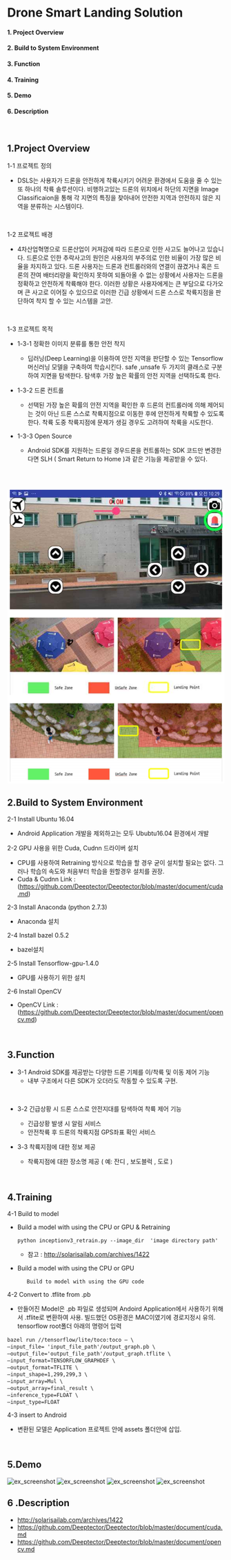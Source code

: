 
# Drone Smart Landing Solution
#### 1. Project Overview
#### 2. Build to System Environment
#### 3. Function
#### 4. Training
#### 5. Demo
#### 6. Description

<br>

## 1.Project Overview
1-1 프로젝트 정의   

- DSLS는 사용자가 드론을 안전하게 착륙시키기 어려운 환경에서 도움을 줄 수 있는 또 하나의 착륙 솔루션이다.
비행하고있는 드론의 위치에서 하단의 지면을 Image Classificaion을 통해 각 지면의 특징을 찾아내어 안전한 지역과 안전하지 않은 지역을 분류하는 시스템이다.

 <br> 	

1-2 프로젝트 배경 

- 4차산업혁명으로 드론산업이 커져감에 따라 드론으로 인한 사고도 늘어나고 있습니다. 드론으로 인한 추락사고의 원인은 사용자의 부주의로 인한 비율이 가장 많은 비율을 차지하고 있다. 드론 사용자는 드론과 컨트롤러와의 연결이 끊겼거나 혹은 드론의 잔여 배터리량을 확인하지 못하여 되돌아올 수 없는 상황에서 사용자는 드론을 정확하고 안전하게 착륙해야 한다. 이러한 상황은 사용자에게는 큰 부담으로 다가오며 큰 사고로 이어질 수 있으므로 이러한 긴급 상황에서  드론 스스로 착륙지점을 판단하여 착지 할 수 있는 시스템을 고안.


 <br>	


 1-3 프로젝트 목적 

 - 1-3-1 정확한 이미지 분류를 통한 안전 착지
    - 딥러닝(Deep Learning)을 이용하여 안전 지역을 판단할 수 있는 Tensorflow 머신러닝 모델을 구축하여 학습시킨다. safe ,unsafe 두 가지의 클래스로 구분하여 지면을 탐색한다. 탐색후 가장 높은 확률의 안전 지역을 선택하도록 한다.
 
 - 1-3-2 드론 컨트롤
    - 선택된 가장 높은 확률의 안전 지역을 확인한 후 드론의 컨트롤러에 의해 제어되는 것이 아닌 드론 스스로 착륙지점으로 이동한 후에 안전하게 착륙할 수 있도록 한다. 착륙 도중 착륙지점에 문제가 생길 경우도 고려하여 착륙을 시도한다.
 
 - 1-3-3 Open Source
    - Android SDK를 지원하는 드론일 경우드론을 컨트롤하는 SDK 코드만 변경한다면 SLH ( Smart Return to Home )과 같은 기능을 제공받을 수 있다.


 
<br><br>

![ex_screenshot](./img/ex_img.PNG)


## 2.Build to System Environment 
2-1 Install Ubuntu 16.04

- Android Application 개발을 제외하고는 모두 Ububtu16.04 환경에서 개발


2-2 GPU 사용을 위한 Cuda, Cudnn 드라이버 설치

- CPU를 사용하여 Retraining 방식으로 학습을 할 경우 굳이 설치할 필요는 없다. 그러나 학습의 속도와 처음부터 학습을 원할경우 설치를 권장.
- Cuda & Cudnn Link : 
 (https://github.com/Deeptector/Deeptector/blob/master/document/cuda.md)


2-3  Install Anaconda (python 2.7.3)

- Anaconda 설치


2-4  Install bazel 0.5.2

- bazel설치


2-5  Install Tensorflow-gpu-1.4.0

- GPU를 사용하기 위한 설치


2-6  Install OpenCV

- OpenCV Link : (https://github.com/Deeptector/Deeptector/blob/master/document/opencv.md)

<br>


## 3.Function
- 3-1 Android SDK를 제공받는 다양한 드론 기체를 이/착륙 및 이동 제어 기능
    - 내부 구조에서 다른 SDK가 오더라도 작동할 수 있도록 구현.
<br>

- 3-2 긴급상황 시 드론 스스로 안전지대를 탐색하여 착륙 제어 기능 
  - 긴급상황 발생 시 알림 서비스
  - 안전착륙 후 드론의 착륙지점 GPS좌표 확인 서비스

- 3-3 착륙지점에 대한 정보 제공
  - 착륙지점에 대한 장소명 제공 ( 예: 잔디 , 보도블럭 , 도로 )
  
<br>

## 4.Training
4-1 Build to model
- Build a model with using the CPU or GPU  & Retraining
   ``` 
  python inceptionv3_retrain.py --image_dir  'image directory path'
   ```
 
  - 참고 : http://solarisailab.com/archives/1422
  
- Build a model with using the CPU or GPU  
  ```
     Build to model with using the GPU code 
  ```
</ul>


4-2 Convert to .tflite from .pb

 - 만들어진 Model은 .pb 파일로 생성되며 Andoird Application에서 사용하기 위해서 .tflite로 변환하여 사용. 빌드했던 OS환경은 MAC이였기에 경로지정시 유의. tensorflow root폴더 아래의 명령어 입력
```
bazel run //tensorflow/lite/toco:toco — \
—input_file= 'input_file_path'/output_graph.pb \
—output_file='output_file_path'/output_graph.tflite \
—input_format=TENSORFLOW_GRAPHDEF \
—output_format=TFLITE \
—input_shape=1,299,299,3 \
—input_array=Mul \
—output_array=final_result \
—inference_type=FLOAT \
—input_type=FLOAT
```


4-3 insert to Android 
- 변환된 모델은 Application 프로젝트 안에 assets 폴더안에 삽입.


<br>

## 5.Demo

![ex_screenshot](./img/cam_demo1.gif)
![ex_screenshot](./img/drone_demo1.gif)	
![ex_screenshot](./img/cam_demo2.gif)
![ex_screenshot](./img/drone-demo2.gif)
<br>

## 6 .Description

- http://solarisailab.com/archives/1422
- https://github.com/Deeptector/Deeptector/blob/master/document/cuda.md
- https://github.com/Deeptector/Deeptector/blob/master/document/opencv.md

 
